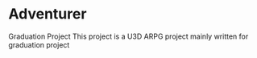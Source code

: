 # Adventurer
Graduation Project
This project is a U3D ARPG project mainly written for graduation project

